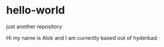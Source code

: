 # hello-world
just another repository


Hi my name is Alok and I am currently based out of hyderbad.

